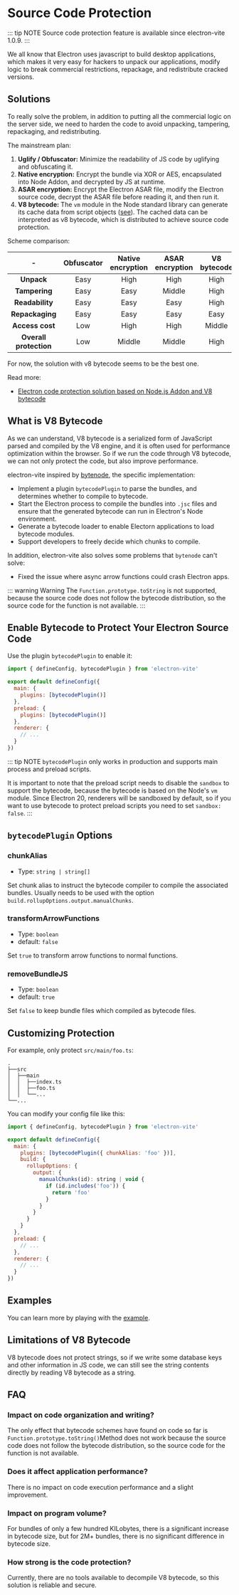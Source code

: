 # Source Code Protection

::: tip NOTE
Source code protection feature is available since electron-vite 1.0.9.
:::

We all know that Electron uses javascript to build desktop applications, which makes it very easy for hackers to unpack our applications, modify logic to break commercial restrictions, repackage, and redistribute cracked versions.

## Solutions

To really solve the problem, in addition to putting all the commercial logic on the server side, we need to harden the code to avoid unpacking, tampering, repackaging, and redistributing.

The mainstream plan:

1. **Uglify / Obfuscator:** Minimize the readability of JS code by uglifying and obfuscating it.
2. **Native encryption:** Encrypt the bundle via XOR or AES, encapsulated into Node Addon, and decrypted by JS at runtime.
3. **ASAR encryption:** Encrypt the Electron ASAR file, modify the Electron source code, decrypt the ASAR file before reading it, and then run it.
4. **V8 bytecode:** The `vm` module in the Node standard library can generate its cache data from script objects ([see](https://nodejs.org/api/vm.html#vm_script_createcacheddata)). The cached data can be interpreted as v8 bytecode, which is distributed to achieve source code protection.

Scheme comparison:

| -               | Obfuscator | Native encryption | ASAR encryption | V8 bytecode |
| :-------------: | :--------: | :---------------: | :-------------: | :---------: |
| **Unpack**      | Easy       | High              |  High           | High        |
| **Tampering**   | Easy       | Easy              |  Middle         | High        |
| **Readability** | Easy       | Easy              |  Easy           | High        |
| **Repackaging** | Easy       | Easy              |  Easy           | Easy        |
| **Access cost** | Low        | High              |  High           | Middle      |
| **Overall protection**  | Low        | Middle            |  Middle         | High        |


For now, the solution with v8 bytecode seems to be the best one.

Read more:

- [Electron code protection solution based on Node.js Addon and V8 bytecode](https://www.mo4tech.com/electron-code-protection-solution-based-on-node-js-addon-and-v8-bytecode.html)

## What is V8 Bytecode

As we can understand, V8 bytecode is a serialized form of JavaScript parsed and compiled by the V8 engine, and it is often used for performance optimization within the browser. So if we run the code through V8 bytecode, we can not only protect the code, but also improve performance.

electron-vite inspired by [bytenode](https://github.com/bytenode/bytenode), the specific implementation:

- Implement a plugin `bytecodePlugin` to parse the bundles, and determines whether to compile to bytecode.
- Start the Electron process to compile the bundles into `.jsc` files and ensure that the generated bytecode can run in Electron's Node environment.
- Generate a bytecode loader to enable Electorn applications to load bytecode modules.
- Support developers to freely decide which chunks to compile.

In addition, electron-vite also solves some problems that `bytenode` can't solve:

- Fixed the issue where async arrow functions could crash Electron apps.

::: warning Warning
The `Function.prototype.toString` is not supported, because the source code does not follow the bytecode distribution, so the source code for the function is not available.
:::

## Enable Bytecode to Protect Your Electron Source Code

Use the plugin `bytecodePlugin` to enable it:

```js
import { defineConfig, bytecodePlugin } from 'electron-vite'

export default defineConfig({
  main: {
    plugins: [bytecodePlugin()]
  },
  preload: {
    plugins: [bytecodePlugin()]
  },
  renderer: {
    // ...
  }
})
```

::: tip NOTE
`bytecodePlugin` only works in production and supports main process and preload scripts.

It is important to note that the preload script needs to disable the `sandbox` to support the bytecode, because the bytecode is based on the Node's `vm` module. Since Electron 20, renderers will be sandboxed by default, so if you want to use bytecode to protect preload scripts you need to set `sandbox: false`.
:::

##  `bytecodePlugin` Options

### chunkAlias

- Type: `string | string[]`

Set chunk alias to instruct the bytecode compiler to compile the associated bundles. Usually needs to be used with the option `build.rollupOptions.output.manualChunks`.

### transformArrowFunctions

- Type: `boolean`
- default: `false`

Set `true` to transform arrow functions to normal functions.

### removeBundleJS

- Type: `boolean`
- default: `true`

Set `false` to keep bundle files which compiled as bytecode files.

## Customizing Protection

For example, only protect `src/main/foo.ts`:

```{5}
.
├──src
│  ├──main
│  │  ├──index.ts
│  │  ├──foo.ts
│  │  └──...
└──...
```

You can modify your config file like this:

```js
import { defineConfig, bytecodePlugin } from 'electron-vite'

export default defineConfig({
  main: {
    plugins: [bytecodePlugin({ chunkAlias: 'foo' })],
    build: {
      rollupOptions: {
        output: {
          manualChunks(id): string | void {
            if (id.includes('foo')) {
              return 'foo'
            }
          }
        }
      }
    }
  },
  preload: {
    // ...
  },
  renderer: {
    // ...
  }
})
```

## Examples

You can learn more by playing with the [example](https://github.com/alex8088/electron-vite-bytecode-example).

## Limitations of V8 Bytecode

V8 bytecode does not protect strings, so if we write some database keys and other information in JS code, we can still see the string contents directly by reading V8 bytecode as a string.

## FAQ

### Impact on code organization and writing?

The only effect that bytecode schemes have found on code so far is `Function.prototype.toString()`Method does not work because the source code does not follow the bytecode distribution, so the source code for the function is not available.

### Does it affect application performance?

There is no impact on code execution performance and a slight improvement.

### Impact on program volume?

For bundles of only a few hundred KILobytes, there is a significant increase in bytecode size, but for 2M+ bundles, there is no significant difference in bytecode size.

### How strong is the code protection?

Currently, there are no tools available to decompile V8 bytecode, so this solution is reliable and secure.
